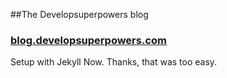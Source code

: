 ##The Developsuperpowers blog
### [blog.developsuperpowers.com](http://blog.developsuperpowers.com/ "The Develop Superpowers blog")

Setup with Jekyll Now. Thanks, that was too easy.

